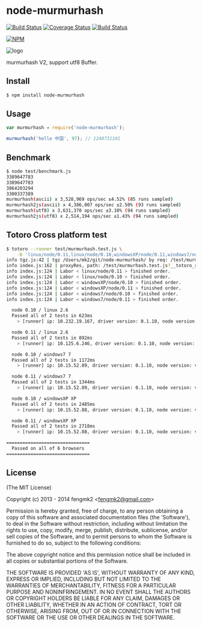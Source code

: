 node-murmurhash
=======

[![Build Status](https://secure.travis-ci.org/fengmk2/node-murmurhash.png)](http://travis-ci.org/fengmk2/node-murmurhash) [![Coverage Status](https://coveralls.io/repos/fengmk2/node-murmurhash/badge.png)](https://coveralls.io/r/fengmk2/node-murmurhash) [![Build Status](https://drone.io/github.com/fengmk2/node-murmurhash/status.png)](https://drone.io/github.com/fengmk2/node-murmurhash/latest)

[![NPM](https://nodei.co/npm/node-murmurhash.png?downloads=true&stars=true)](https://nodei.co/npm/node-murmurhash/)

![logo](https://raw.github.com/fengmk2/node-murmurhash/master/logo.png)

murmurhash V2, support utf8 Buffer.

## Install

```bash
$ npm install node-murmurhash
```

## Usage

```js
var murmurhash = require('node-murmurhash');

murmurhash('hello 中国', 97); // 1248731102
```

## Benchmark

```bash
$ node test/benchmark.js
3389647783
3389647783
3864203294
3300337389
murmurhash(ascii) x 3,528,969 ops/sec ±4.52% (85 runs sampled)
murmurhash2js(ascii) x 4,386,007 ops/sec ±2.50% (93 runs sampled)
murmurhash(utf8) x 3,631,370 ops/sec ±3.10% (94 runs sampled)
murmurhash2js(utf8) x 2,514,194 ops/sec ±1.43% (94 runs sampled)
```

## Totoro Cross platform test

```bash
$ totoro --runner test/murmurhash.test.js \
	-b 'linux/node/0.11,linux/node/0.10,windowsXP/node/0.11,windows7/node/0.11,windowsXP/node/0.10,windows7/node/0.10'
info tgz.js:42 | tgz /Users/mk2/git/node-murmurhash/ by req: /test/murmurhash.test.js?__totoro_root_tgz=true
info index.js:162 | proxyRes, path: /test/murmurhash.test.js?__totoro_root_tgz=true, status: 200, body size: 78760
info index.js:124 | Labor < linux/node/0.11 > finished order.
info index.js:124 | Labor < linux/node/0.10 > finished order.
info index.js:124 | Labor < windowsXP/node/0.10 > finished order.
info index.js:124 | Labor < windowsXP/node/0.11 > finished order.
info index.js:124 | Labor < windows7/node/0.10 > finished order.
info index.js:124 | Labor < windows7/node/0.11 > finished order.

  node 0.10 / linux 2.6
  Passed all of 2 tests in 623ms
    > [runner] ip: 10.232.19.167, driver version: 0.1.10, node version: v0.10.29

  node 0.11 / linux 2.6
  Passed all of 2 tests in 892ms
    > [runner] ip: 10.125.6.246, driver version: 0.1.10, node version: v0.11.12

  node 0.10 / windows7 7
  Passed all of 2 tests in 1172ms
    > [runner] ip: 10.15.52.89, driver version: 0.1.10, node version: v0.10.29

  node 0.11 / windows7 7
  Passed all of 2 tests in 1344ms
    > [runner] ip: 10.15.52.89, driver version: 0.1.10, node version: v0.11.12

  node 0.10 / windowsXP XP
  Passed all of 2 tests in 2485ms
    > [runner] ip: 10.15.52.88, driver version: 0.1.10, node version: v0.10.29

  node 0.11 / windowsXP XP
  Passed all of 2 tests in 2718ms
    > [runner] ip: 10.15.52.88, driver version: 0.1.10, node version: v0.11.12

===============================
  Passed on all of 6 browsers
===============================
```

## License

(The MIT License)

Copyright (c) 2013 - 2014 fengmk2 &lt;fengmk2@gmail.com&gt;

Permission is hereby granted, free of charge, to any person obtaining
a copy of this software and associated documentation files (the
'Software'), to deal in the Software without restriction, including
without limitation the rights to use, copy, modify, merge, publish,
distribute, sublicense, and/or sell copies of the Software, and to
permit persons to whom the Software is furnished to do so, subject to
the following conditions:

The above copyright notice and this permission notice shall be
included in all copies or substantial portions of the Software.

THE SOFTWARE IS PROVIDED 'AS IS', WITHOUT WARRANTY OF ANY KIND,
EXPRESS OR IMPLIED, INCLUDING BUT NOT LIMITED TO THE WARRANTIES OF
MERCHANTABILITY, FITNESS FOR A PARTICULAR PURPOSE AND NONINFRINGEMENT.
IN NO EVENT SHALL THE AUTHORS OR COPYRIGHT HOLDERS BE LIABLE FOR ANY
CLAIM, DAMAGES OR OTHER LIABILITY, WHETHER IN AN ACTION OF CONTRACT,
TORT OR OTHERWISE, ARISING FROM, OUT OF OR IN CONNECTION WITH THE
SOFTWARE OR THE USE OR OTHER DEALINGS IN THE SOFTWARE.
